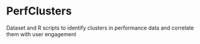 # PerfClusters
Dataset and R scripts to identify clusters in performance data and correlate them with user engagement

